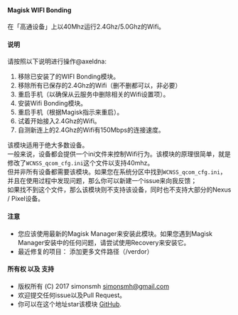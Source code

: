 #### Magisk WIFI Bonding

在「高通设备」上以40Mhz运行2.4Ghz/5.0Ghz的Wifi。

#### 说明

请按照以下说明进行操作@axeldna:

1. 移除已安装了的WIFI Bonding模块。
2. 移除所有已保存的2.4Ghz的Wifi（删不删都可以，非必要）
3. 重启手机（以确保从云服务中删除相关的Wifi设置项）。
4. 安装Wifi Bonding模块。
5. 重启手机（根据Magisk指示来重启）。
6. 试着开始接入2.4Ghz的Wifi。
7. 自测新连上的2.4Ghz的Wifi有150Mbps的连接速度。


该模块适用于绝大多数设备。  
一般来说，设备都会提供一个ini文件来控制Wifi行为。该模块的原理很简单，就是修改了`WCNSS_qcom_cfg.ini`这个文件以支持40mhz。  
但并非所有设备都需要该模块。如果您在系统分区中找到`WCNSS_qcom_cfg.ini`，并且在使用过程中发现问题，那么你可以新建一个issue来向我反馈；  
如果找不到这个文件，那么该模块则不支持该设备，同时也不支持大部分的Nexus / Pixel设备。

#### 注意

* 您应该使用最新的Magisk Manager来安装此模块。如果您遇到Magisk Manager安装中的任何问题，请尝试使用Recovery来安装它。
* 最近修复的项目：
添加更多文件路径（/verdor）

#### 所有权 以及 支持

* 版权所有 (C) 2017 simonsmh <simonsmh@gmail.com>
* 欢迎提交任何issue以及Pull Request。
* 你可以在这个地址star该模块 [GitHub](https://github.com/Magisk-Modules-Repo/magisk-wifi-bonding).
